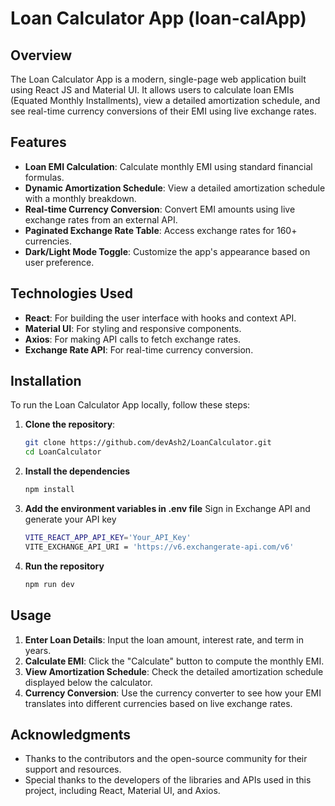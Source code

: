 # Loan Calculator App (loan-calApp)

## Overview
The Loan Calculator App is a modern, single-page web application built using React JS and Material UI. It allows users to calculate loan EMIs (Equated Monthly Installments), view a detailed amortization schedule, and see real-time currency conversions of their EMI using live exchange rates.

## Features
- **Loan EMI Calculation**: Calculate monthly EMI using standard financial formulas.
- **Dynamic Amortization Schedule**: View a detailed amortization schedule with a monthly breakdown.
- **Real-time Currency Conversion**: Convert EMI amounts using live exchange rates from an external API.
- **Paginated Exchange Rate Table**: Access exchange rates for 160+ currencies.
- **Dark/Light Mode Toggle**: Customize the app's appearance based on user preference.

## Technologies Used
- **React**: For building the user interface with hooks and context API.
- **Material UI**: For styling and responsive components.
- **Axios**: For making API calls to fetch exchange rates.
- **Exchange Rate API**: For real-time currency conversion.

## Installation
To run the Loan Calculator App locally, follow these steps:

1. **Clone the repository**:
   ```bash
   git clone https://github.com/devAsh2/LoanCalculator.git
   cd LoanCalculator
2. **Install the dependencies**
   ```bash
   npm install  
3. **Add the environment variables in .env file**
   Sign in Exchange API and generate your API key
   ```bash
   VITE_REACT_APP_API_KEY='Your_API_Key'
   VITE_EXCHANGE_API_URI = 'https://v6.exchangerate-api.com/v6'
4. **Run the repository**
   ```bash
   npm run dev

## Usage
1. **Enter Loan Details**: Input the loan amount, interest rate, and term in years.
2. **Calculate EMI**: Click the "Calculate" button to compute the monthly EMI.
3. **View Amortization Schedule**: Check the detailed amortization schedule displayed below the calculator.
4. **Currency Conversion**: Use the currency converter to see how your EMI translates into different currencies based on live exchange rates.

## Acknowledgments
- Thanks to the contributors and the open-source community for their support and resources.
- Special thanks to the developers of the libraries and APIs used in this project, including React, Material UI, and Axios.
